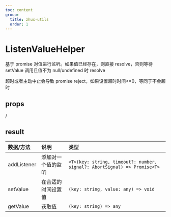 ```yaml
---
toc: content
group:
  title: zhux-utils
  order: 1
---
```


# ListenValueHelper

基于 promise 对值进行监听。如果值已经存在，则直接 resolve，否则等待 setValue 调用且值不为 null/undefined 时 resolve

超时或者主动中止会导致 promise reject，如果设置超时时间<=0，等同于不会超时

<code src="./demo/ListenValueHelper.tsx"></code>

## props

/

## result

| 数据/方法   | 说明               | 类型                                                                     |
| :---------- | :----------------- | :----------------------------------------------------------------------- |
| addListener | 添加对一个值的监听 | `<T>(key: string, timeout?: number, signal?: AbortSignal) => Promise<T>` |
| setValue    | 在合适的时间设置值 | `(key: string, value: any) => void`                                      |
| getValue    | 获取值             | `(key: string) => any`                                                   |

